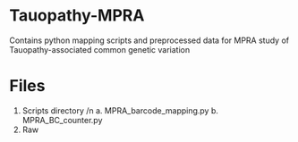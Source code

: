 # Tauopathy-MPRA
Contains python mapping scripts and preprocessed data for MPRA study of Tauopathy-associated common genetic variation

# Files
1. Scripts directory /n
  a. MPRA_barcode_mapping.py
  b. MPRA_BC_counter.py
2. Raw
